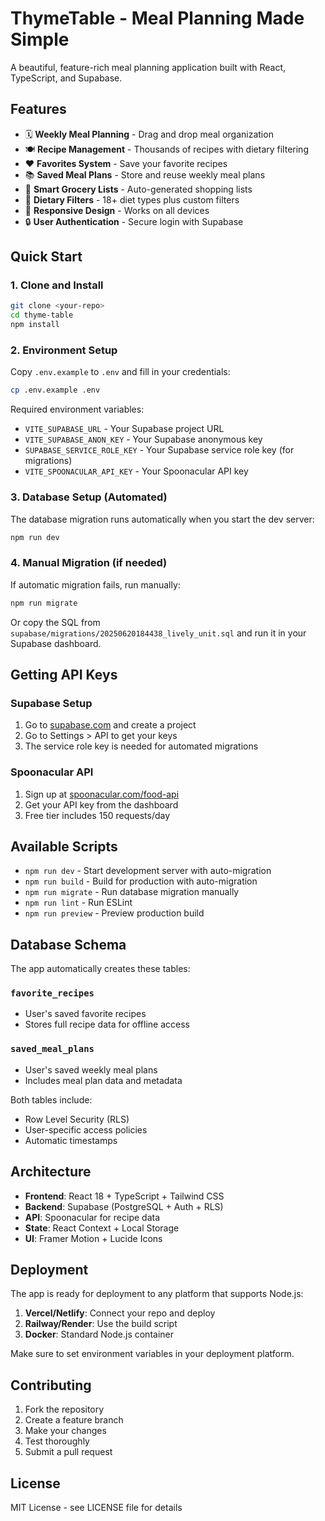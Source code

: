 # ThymeTable - Meal Planning Made Simple

A beautiful, feature-rich meal planning application built with React, TypeScript, and Supabase.

## Features

- 🗓️ **Weekly Meal Planning** - Drag and drop meal organization
- 🍽️ **Recipe Management** - Thousands of recipes with dietary filtering
- ❤️ **Favorites System** - Save your favorite recipes
- 📚 **Saved Meal Plans** - Store and reuse weekly meal plans
- 🛒 **Smart Grocery Lists** - Auto-generated shopping lists
- 🔧 **Dietary Filters** - 18+ diet types plus custom filters
- 📱 **Responsive Design** - Works on all devices
- 🔒 **User Authentication** - Secure login with Supabase

## Quick Start

### 1. Clone and Install
```bash
git clone <your-repo>
cd thyme-table
npm install
```

### 2. Environment Setup
Copy `.env.example` to `.env` and fill in your credentials:

```bash
cp .env.example .env
```

Required environment variables:
- `VITE_SUPABASE_URL` - Your Supabase project URL
- `VITE_SUPABASE_ANON_KEY` - Your Supabase anonymous key
- `SUPABASE_SERVICE_ROLE_KEY` - Your Supabase service role key (for migrations)
- `VITE_SPOONACULAR_API_KEY` - Your Spoonacular API key

### 3. Database Setup (Automated)
The database migration runs automatically when you start the dev server:

```bash
npm run dev
```

### 4. Manual Migration (if needed)
If automatic migration fails, run manually:

```bash
npm run migrate
```

Or copy the SQL from `supabase/migrations/20250620184438_lively_unit.sql` and run it in your Supabase dashboard.

## Getting API Keys

### Supabase Setup
1. Go to [supabase.com](https://supabase.com) and create a project
2. Go to Settings > API to get your keys
3. The service role key is needed for automated migrations

### Spoonacular API
1. Sign up at [spoonacular.com/food-api](https://spoonacular.com/food-api)
2. Get your API key from the dashboard
3. Free tier includes 150 requests/day

## Available Scripts

- `npm run dev` - Start development server with auto-migration
- `npm run build` - Build for production with auto-migration
- `npm run migrate` - Run database migration manually
- `npm run lint` - Run ESLint
- `npm run preview` - Preview production build

## Database Schema

The app automatically creates these tables:

### `favorite_recipes`
- User's saved favorite recipes
- Stores full recipe data for offline access

### `saved_meal_plans`
- User's saved weekly meal plans
- Includes meal plan data and metadata

Both tables include:
- Row Level Security (RLS)
- User-specific access policies
- Automatic timestamps

## Architecture

- **Frontend**: React 18 + TypeScript + Tailwind CSS
- **Backend**: Supabase (PostgreSQL + Auth + RLS)
- **API**: Spoonacular for recipe data
- **State**: React Context + Local Storage
- **UI**: Framer Motion + Lucide Icons

## Deployment

The app is ready for deployment to any platform that supports Node.js:

1. **Vercel/Netlify**: Connect your repo and deploy
2. **Railway/Render**: Use the build script
3. **Docker**: Standard Node.js container

Make sure to set environment variables in your deployment platform.

## Contributing

1. Fork the repository
2. Create a feature branch
3. Make your changes
4. Test thoroughly
5. Submit a pull request

## License

MIT License - see LICENSE file for details